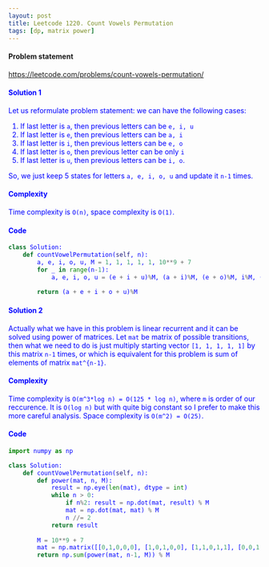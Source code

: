 ```yaml
---
layout: post
title: Leetcode 1220. Count Vowels Permutation
tags: [dp, matrix power]
---
```


#### Problem statement

<a href="https://leetcode.com/problems/count-vowels-permutation/"> <font color = blue>https://leetcode.com/problems/count-vowels-permutation/

#### Solution 1
Let us reformulate problem statement: we can have the following cases:
1. If last letter is `a`, then previous letters can be `e, i, u`
2. If last letter is `e`, then previous letters can be `a, i`
3. If last letter is `i`, then previous letters can be `e, o`
4. If last letter is `o`, then previous letter can be only `i`
5. If last letter is `u`, then previous letters can be `i, o`.

So, we just keep 5 states for letters `a, e, i, o, u` and update it `n-1` times.

#### Complexity
Time complexity is `O(n)`, space complexity is `O(1)`.

#### Code
```python
class Solution:
    def countVowelPermutation(self, n):
        a, e, i, o, u, M = 1, 1, 1, 1, 1, 10**9 + 7
        for _ in range(n-1):
            a, e, i, o, u = (e + i + u)%M, (a + i)%M, (e + o)%M, i%M, (i + o)%M
        
        return (a + e + i + o + u)%M 
```

#### Solution 2
Actually what we have in this problem is linear recurrent and it can be solved using power of matrices. Let `mat` be matrix of possible transitions, then what we need to do is just multiply starting vector `[1, 1, 1, 1, 1]` by this matrix `n-1` times, or which is equivalent for this problem is sum of elements of matrix `mat^{n-1}`.

#### Complexity
Time complexity is `O(m^3*log n) = O(125 * log n)`, where `m` is order of our reccurence. It is `O(log n)` but with quite big constant so I prefer to make this more careful analysis. Space complexity is `O(m^2) = O(25)`.

#### Code
```python
import numpy as np

class Solution:
    def countVowelPermutation(self, n): 
        def power(mat, n, M):
            result = np.eye(len(mat), dtype = int)
            while n > 0:
                if n%2: result = np.dot(mat, result) % M
                mat = np.dot(mat, mat) % M
                n //= 2
            return result
        
        M = 10**9 + 7
        mat = np.matrix([[0,1,0,0,0], [1,0,1,0,0], [1,1,0,1,1], [0,0,1,0,1], [1,0,0,0,0]])      
        return np.sum(power(mat, n-1, M)) % M
```